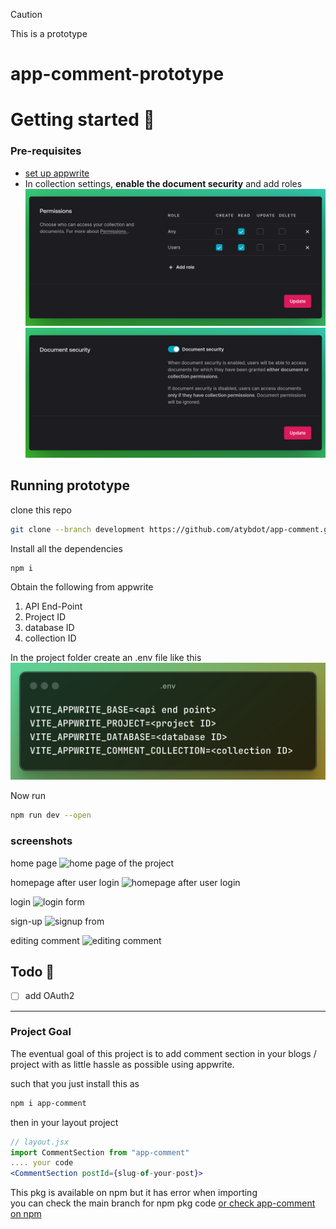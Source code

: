 > [!CAUTION]  
> This is a prototype
# app-comment-prototype

# Getting started 🚀

### Pre-requisites

- [set up appwrite](https://appwrite.io/docs/quick-starts/web)
- In collection settings, **enable the document security** and add roles ![screenshot of proper permissions for collections](/src/assets/coll-permissions.png)
![screenshot of proper permissions for collections](/src/assets/document-security.png)


## Running prototype
clone this repo
```bash
git clone --branch development https://github.com/atybdot/app-comment.git
```
Install all the dependencies
```bash
npm i
```
Obtain the following from appwrite
1. API End-Point
2. Project ID
3. database ID
4. collection ID

In the project folder create an .env file like this ![screenshot for proper env variables](/src/assets/env.png)

Now run 
```bash
npm run dev --open
```

### screenshots
home page
![home page of the project](https://i.ibb.co/ZTmMdcz/screenzy-1730369746745.png)  

homepage after user login
![homepage after user login](https://i.ibb.co/VH8SKTM/screenzy-1730369982150.png)  
  
login
![login form](https://i.ibb.co/3r7DfcK/screenzy-1730370125971.png)  
  
sign-up
![signup from](https://i.ibb.co/jZnFLvF/screenzy-1730370139127.png)  

editing comment
![editing comment](https://i.ibb.co/g7S2dL6/screenzy-1730370053341.png)

## Todo 📑
- [ ] add OAuth2
---
### Project Goal
The eventual goal of this project is to add comment section in your blogs / project with as little hassle as possible using appwrite.  

such that you just install this as
```bash
npm i app-comment
```
then in your layout project
```jsx
// layout.jsx
import CommentSection from "app-comment"
.... your code
<CommentSection postId={slug-of-your-post}>
```
This pkg is available on npm but it has error when importing  
you can check the main branch for npm pkg code
[or check app-comment on npm](https://www.npmjs.com/package/app-comment)


